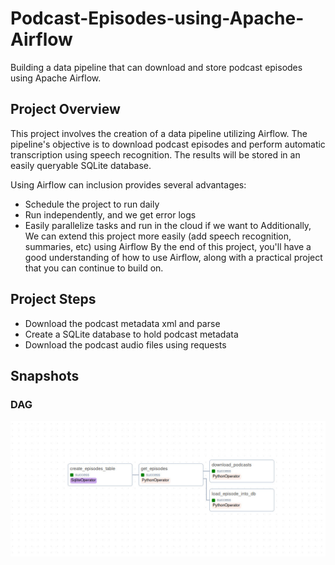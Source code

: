 # Podcast-Episodes-using-Apache-Airflow
Building a data pipeline that can download and store podcast episodes using Apache Airflow.

## Project Overview
This project involves the creation of a data pipeline utilizing Airflow. The pipeline's objective is to download podcast episodes and perform automatic transcription using speech recognition. The results will be stored in an easily queryable SQLite database.

Using Airflow can inclusion provides several advantages:
* Schedule the project to run daily
* Run independently, and we get error logs
* Easily parallelize tasks and run in the cloud if we want to
Additionally, We can extend this project more easily (add speech recognition, summaries, etc) using Airflow By the end of this project, you'll have a good understanding of how to use Airflow, along with a practical project that you can continue to build on.

## Project Steps
* Download the podcast metadata xml and parse
* Create a SQLite database to hold podcast metadata
* Download the podcast audio files using requests

## Snapshots

### DAG
![dag_snapshot](dag_snapshot.jpg)
